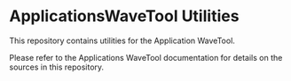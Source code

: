 # ApplicationsWaveTool Utilities

This repository contains utilities for the Application WaveTool.

Please refer to the Applications WaveTool documentation for details on the
sources in this repository.
